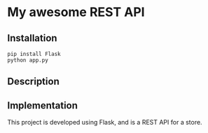 # My awesome REST API

## Installation

```
pip install Flask
python app.py
```

## Description

## Implementation
This project is developed using Flask, and is a REST API for a store.
